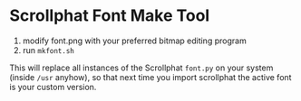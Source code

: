 # Scrollphat Font Make Tool

1. modify font.png with your preferred bitmap editing program
2. run `mkfont.sh`

This will replace all instances of the Scrollphat `font.py` on your system (inside `/usr` anyhow), so that next time you import scrollphat the active font is your custom version.

